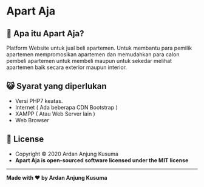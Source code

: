 # Apart Aja

## 🏨 Apa itu Apart Aja?

Platform Website untuk jual beli apartemen. Untuk membantu para pemilik apartemen mempromosikan apartemen dan memudahkan para calon pembeli apartemen untuk membeli maupun untuk sekedar melihat apartemen baik secara exterior maupun interior.

## 😺 Syarat yang diperlukan

- Versi PHP7 keatas.
- Internet ( Ada beberapa CDN Bootstrap )
- XAMPP ( Atau Web Server lain )
- Web Browser

## 🌌 License

- Copyright © 2020 Ardan Anjung Kusuma
- **Apart Aja is open-sourced software licensed under the MIT license**

---

**Made with ❤️ by Ardan Anjung Kusuma**
